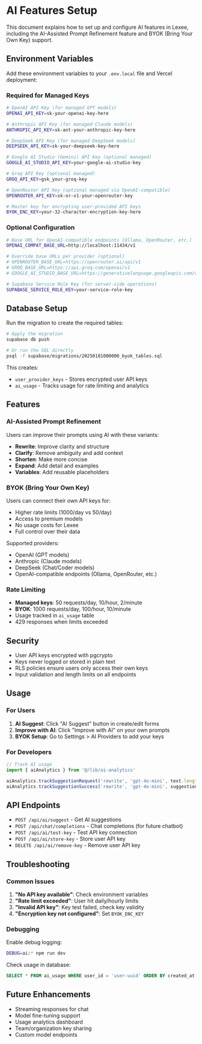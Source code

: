 # AI Features Setup

This document explains how to set up and configure AI features in Lexee, including the AI-Assisted Prompt Refinement feature and BYOK (Bring Your Own Key) support.

## Environment Variables

Add these environment variables to your `.env.local` file and Vercel deployment:

### Required for Managed Keys
```bash
# OpenAI API Key (for managed GPT models)
OPENAI_API_KEY=sk-your-openai-key-here

# Anthropic API Key (for managed Claude models)
ANTHROPIC_API_KEY=sk-ant-your-anthropic-key-here

# DeepSeek API Key (for managed DeepSeek models)
DEEPSEEK_API_KEY=sk-your-deepseek-key-here

# Google AI Studio (Gemini) API Key (optional managed)
GOOGLE_AI_STUDIO_API_KEY=your-google-ai-studio-key

# Groq API Key (optional managed)
GROQ_API_KEY=gsk_your-groq-key

# OpenRouter API Key (optional managed via OpenAI-compatible)
OPENROUTER_API_KEY=sk-or-v1-your-openrouter-key

# Master key for encrypting user-provided API keys
BYOK_ENC_KEY=your-32-character-encryption-key-here
```

### Optional Configuration
```bash
# Base URL for OpenAI-compatible endpoints (Ollama, OpenRouter, etc.)
OPENAI_COMPAT_BASE_URL=http://localhost:11434/v1

# Override base URLs per provider (optional)
# OPENROUTER_BASE_URL=https://openrouter.ai/api/v1
# GROQ_BASE_URL=https://api.groq.com/openai/v1
# GOOGLE_AI_STUDIO_BASE_URL=https://generativelanguage.googleapis.com/v1beta

# Supabase Service Role Key (for server-side operations)
SUPABASE_SERVICE_ROLE_KEY=your-service-role-key
```

## Database Setup

Run the migration to create the required tables:

```bash
# Apply the migration
supabase db push

# Or run the SQL directly
psql -f supabase/migrations/20250101000000_byok_tables.sql
```

This creates:
- `user_provider_keys` - Stores encrypted user API keys
- `ai_usage` - Tracks usage for rate limiting and analytics

## Features

### AI-Assisted Prompt Refinement

Users can improve their prompts using AI with these variants:
- **Rewrite**: Improve clarity and structure
- **Clarify**: Remove ambiguity and add context
- **Shorten**: Make more concise
- **Expand**: Add detail and examples
- **Variables**: Add reusable placeholders

### BYOK (Bring Your Own Key)

Users can connect their own API keys for:
- Higher rate limits (1000/day vs 50/day)
- Access to premium models
- No usage costs for Lexee
- Full control over their data

Supported providers:
- OpenAI (GPT models)
- Anthropic (Claude models)
- DeepSeek (Chat/Coder models)
- OpenAI-compatible endpoints (Ollama, OpenRouter, etc.)

### Rate Limiting

- **Managed keys**: 50 requests/day, 10/hour, 2/minute
- **BYOK**: 1000 requests/day, 100/hour, 10/minute
- Usage tracked in `ai_usage` table
- 429 responses when limits exceeded

## Security

- User API keys encrypted with pgcrypto
- Keys never logged or stored in plain text
- RLS policies ensure users only access their own keys
- Input validation and length limits on all endpoints

## Usage

### For Users

1. **AI Suggest**: Click "AI Suggest" button in create/edit forms
2. **Improve with AI**: Click "Improve with AI" on your own prompts
3. **BYOK Setup**: Go to Settings > AI Providers to add your keys

### For Developers

```typescript
// Track AI usage
import { aiAnalytics } from '@/lib/ai-analytics'

aiAnalytics.trackSuggestionRequest('rewrite', 'gpt-4o-mini', text.length)
aiAnalytics.trackSuggestionSuccess('rewrite', 'gpt-4o-mini', suggestion.length)
```

## API Endpoints

- `POST /api/ai/suggest` - Get AI suggestions
- `POST /api/chat/completions` - Chat completions (for future chatbot)
- `POST /api/ai/test-key` - Test API key connection
- `POST /api/ai/store-key` - Store user API key
- `DELETE /api/ai/remove-key` - Remove user API key

## Troubleshooting

### Common Issues

1. **"No API key available"**: Check environment variables
2. **"Rate limit exceeded"**: User hit daily/hourly limits
3. **"Invalid API key"**: Key test failed, check key validity
4. **"Encryption key not configured"**: Set `BYOK_ENC_KEY`

### Debugging

Enable debug logging:
```bash
DEBUG=ai:* npm run dev
```

Check usage in database:
```sql
SELECT * FROM ai_usage WHERE user_id = 'user-uuid' ORDER BY created_at DESC;
```

## Future Enhancements

- Streaming responses for chat
- Model fine-tuning support
- Usage analytics dashboard
- Team/organization key sharing
- Custom model endpoints
